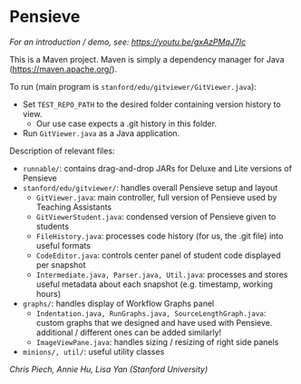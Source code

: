 # Pensieve

_For an introduction / demo, see: https://youtu.be/gxAzPMqJ7Ic_

This is a Maven project. Maven is simply a dependency manager for Java (https://maven.apache.org/).

To run (main program is `stanford/edu/gitviewer/GitViewer.java`):
* Set `TEST_REPO_PATH` to the desired folder containing version history to view.
  * Our use case expects a .git history in this folder.
* Run `GitViewer.java` as a Java application.

Description of relevant files:
* `runnable/`: contains drag-and-drop JARs for Deluxe and Lite versions of Pensieve
* `stanford/edu/gitviewer/`: handles overall Pensieve setup and layout
  * `GitViewer.java`: main controller, full version of Pensieve used by Teaching Assistants
  * `GitViewerStudent.java`: condensed version of Pensieve given to students
  * `FileHistory.java`: processes code history (for us, the .git file) into useful formats
  * `CodeEditor.java`: controls center panel of student code displayed per snapshot
  * `Intermediate.java, Parser.java, Util.java`: processes and stores useful metadata about each snapshot (e.g. timestamp, working hours)
* `graphs/`: handles display of Workflow Graphs panel
  * `Indentation.java, RunGraphs.java, SourceLengthGraph.java`: custom graphs that we designed and have used with Pensieve. additional / different ones can be added similarly!
  * `ImageViewPane.java`: handles sizing / resizing of right side panels
* `minions/, util/`: useful utility classes

_Chris Piech, Annie Hu, Lisa Yan (Stanford University)_
